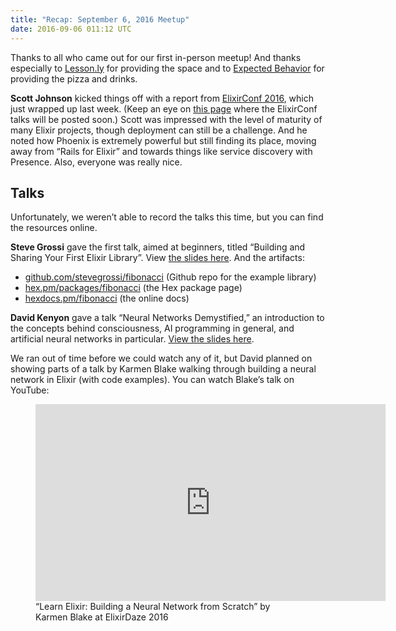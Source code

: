 ```yaml
---
title: "Recap: September 6, 2016 Meetup"
date: 2016-09-06 011:12 UTC
---
```


Thanks to all who came out for our first in-person meetup! And thanks especially to [Lesson.ly](http://www.lessonly.com) for providing the space and to [Expected Behavior](http://www.expectedbehavior.com/) for providing the pizza and drinks.

**Scott Johnson** kicked things off with a report from [ElixirConf 2016](http://www.elixirconf.com/), which just wrapped up last week. (Keep an eye on [this page](http://confreaks.tv/events/elixirconf2016) where the ElixirConf talks will be posted soon.) Scott was impressed with the level of maturity of many Elixir projects, though deployment can still be a challenge. And he noted how Phoenix is extremely powerful but still finding its place, moving away from “Rails for Elixir” and towards things like service discovery with Presence. Also, everyone was really nice.

## Talks

Unfortunately, we weren’t able to record the talks this time, but you can find the resources online.

**Steve Grossi** gave the first talk, aimed at beginners, titled “Building and Sharing Your First Elixir Library”. View [the slides here](http://work.stevegrossi.com/talks/building-and-sharing-your-first-elixir-library/). And the artifacts:

- [github.com/stevegrossi/fibonacci](https://github.com/stevegrossi/fibonacci) (Github repo for the example library)
- [hex.pm/packages/fibonacci](https://hex.pm/packages/fibonacci) (the Hex package page)
- [hexdocs.pm/fibonacci](https://hexdocs.pm/fibonacci) (the online docs)

**David Kenyon** gave a talk “Neural Networks Demystified,” an introduction to the concepts behind consciousness, AI programming in general, and artificial neural networks in particular. [View the slides here](https://github.com/LambdaPractitioner/talks).

We ran out of time before we could watch any of it, but David planned on showing parts of a talk by Karmen Blake walking through building a neural network in Elixir (with code examples). You can watch Blake’s talk on YouTube:

<figure>
  <div class="FlexVideo">
    <iframe width="560" height="315" src="https://www.youtube.com/embed/YE0h9DURSOo" frameborder="0" allowfullscreen></iframe>
  </div>
  <figcaption>“Learn Elixir: Building a Neural Network from Scratch” by Karmen Blake at ElixirDaze 2016</figcaption>
</figure>
